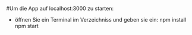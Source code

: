 #Um die App auf localhost:3000 zu starten:
* öffnen Sie ein Terminal im Verzeichniss und geben sie ein:
  npm install
  npm start
